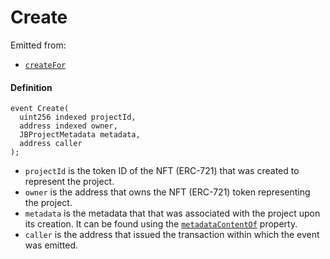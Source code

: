 # Create

Emitted from:

* [`createFor`](/dev/deprecated/v2/contracts/jbprojects/write/createfor.md)

#### Definition

```
event Create(
  uint256 indexed projectId,
  address indexed owner,
  JBProjectMetadata metadata,
  address caller
);
```

* `projectId` is the token ID of the NFT (ERC-721) that was created to represent the project.
* `owner` is the address that owns the NFT (ERC-721) token representing the project.
* `metadata` is the metadata that that was associated with the project upon its creation. It can be found using the [`metadataContentOf`](/dev/deprecated/v2/contracts/jbprojects/properties/metadatacontentof.md) property.
* `caller` is the address that issued the transaction within which the event was emitted.
